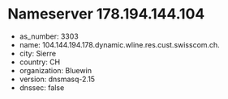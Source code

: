 # Nameserver 178.194.144.104

* as_number: 3303
* name: 104.144.194.178.dynamic.wline.res.cust.swisscom.ch.
* city: Sierre
* country: CH
* organization: Bluewin
* version: dnsmasq-2.15
* dnssec: false

